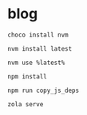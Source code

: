 # blog

```shell
choco install nvm
```

```shell
nvm install latest
```

```shell
nvm use %latest%
```

```shell
npm install
```

```shell
npm run copy_js_deps
```

```shell
zola serve
```

